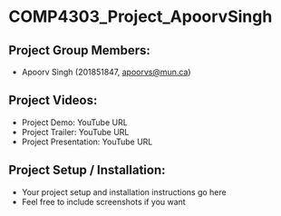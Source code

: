 # COMP4303_Project_ApoorvSingh


## Project Group Members:

* Apoorv Singh (201851847, apoorvs@mun.ca)


## Project Videos:

* Project Demo: YouTube URL
* Project Trailer: YouTube URL
* Project  Presentation: YouTube URL

## Project Setup / Installation:

* Your project setup and installation instructions go here
* Feel free to include screenshots if you want
